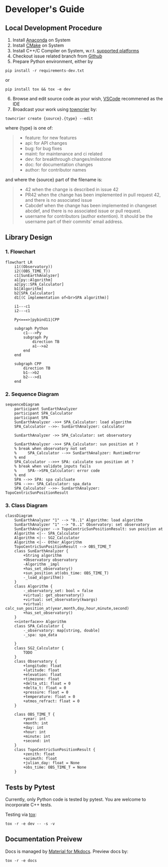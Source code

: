 # Developer's Guide

## Local Development Procedure

1. Install [Anaconda](https://www.anaconda.com/) on System
2. Install [CMake](https://cmake.org) on System
3. Install C++/C Compiler on System, w.r.t. [supported platforms](https://mikesongming.github.io/SE-Geometry/#supported-platforms)
4. Checkout issue related branch from [Github](https://github.com/mikesongming/SE-Geometry)
5. Prepare Python environment, either by
```
pip install -r requirements-dev.txt
```
or
```
pip install tox && tox -e dev
```
6. Browse and edit source code as your wish, [VSCode](https://code.visualstudio.com/) recommened as the IDE
7. Broadcast your work using [towncrier](https://towncrier.readthedocs.io/en/latest/) by:
```
towncrier create {source}.{type} --edit
```
where {type} is one of:
> - feature: for new features
> - api: for API changes
> - bug: for bug fixes
> - maint: for maintenance and ci related
> - dev: for breakthrough changes/milestone
> - doc: for documentation changes
> - author: for contributor names

and where the {source} part of the filename is:
> - 42 when the change is described in issue 42
> - PR42 when the change has been implemented in pull request 42, and there is no associated issue
> - Cabcdef when the change has been implemented in changeset abcdef, and there is no associated issue or pull request.
> - username for contributors (author extention). It should be the username part of their commits’ email address.

## Library Design

<!--
empowered by [Mermaid-Js](https://mermaid-js.github.io/mermaid/)
-->
### 1. Flowchart

``` mermaid
flowchart LR
    i1((Observatory))
    i2((OBS_TIME_T))
    c1[SunEarthAnalyzer]
    a1[py::Algorithm]
    a2[py::SPA_Calculator]
    b1[Algorithm]
    b2[SPA_Calculator]
    d1[(C implementation of<br>SPA algorithm)]

    i1---c1
    i2---c1

    Py<===>|pybind11|CPP

    subgraph Python
        c1--->Py
        subgraph Py
            direction TB
            a1-->a2
        end
    end

    subgraph CPP
        direction TB
        b1-->b2
        b2--->d1
    end
```

### 2. Sequence Diagram

``` mermaid
sequenceDiagram
    participant SunEarthAnalyzer
    participant SPA_Calculator
    participant SPA
    SunEarthAnalyzer ->>+ SPA_Calculator: load algorithm
    SPA_Calculator -->>- SunEarthAnalyzer: calculator

    SunEarthAnalyzer ->> SPA_Calculator: set observatory

    SunEarthAnalyzer ->>+ SPA_Calculator: sun position at ?
    % break when observatory not set
    %     SPA_Calculator -->> SunEarthAnalyzer: RuntimeError
    % end
    SPA_Calculator -->>+ SPA: calculate sun position at ?
    % break when validate_inputs fails
    %     SPA-->SPA_Calculator: error code
    % end
    SPA -->> SPA: spa calcluate
    SPA -->>- SPA_Calculator: spa_data
    SPA_Calculator -->>- SunEarthAnalyzer: TopoCentricSunPositionResult
```

### 3. Class Diagram

``` mermaid
classDiagram
    SunEarthAnalyzer "1" --> "0..1" Algorithm: load algorithm
    SunEarthAnalyzer "1" --> "0..1" Observatory: set observatory
    SunEarthAnalyzer --> TopoCentricSunPositionResult: sun position at
    Algorithm <|-- SPA_Calculator
    Algorithm <|-- SG2_Calculator
    Algorithm <|-- Other_Algorithm
    TopoCentricSunPositionResult --> OBS_TIME_T
    class SunEarthAnalyzer {
        +String algorithm
        +Observatory observatory
        -Algorithm _impl
        +has_set_observatory()
        +sun_position_at(obs_time: OBS_TIME_T)
        -_load_algorithm()
    }
    class Algorithm {
        -_observatory_set: bool = false
        +virtual: get_observatory()
        +virtual: set_observatory(kwargs)
        +virtual: calc_sun_position_at(year,month,day,hour,minute,second)
        +has_set_observatory()
    }
    <<interface>> Algorithm
    class SPA_Calculator {
        -_observatory: map[string, double]
        -_spa: spa_data

    }
    class SG2_Calculator {
        TODO
    }
    class Observatory {
        +longitude: float
        +latitude: float
        +elevation: float
        +timezone: float
        +delta_ut1: float = 0
        +delta_t: float = 0
        +pressure: float = 0
        +temperature: float = 0
        +atmos_refract: float = 0
    }

    class OBS_TIME_T {
        +year: int
        +month: int
        +day: int
        +hour: int
        +minute: int
        +second: int
    }
    class TopoCentricSunPositionResult {
        +zenith: float
        +azimuth: float
        +julian_day: float = None
        +obs_time: OBS_TIME_T = None
    }
```

## Tests by Pytest

Currently, only Python code is tested by pytest. You are welcome to incorporate C++ tests.

Testing via [tox](https://tox.readthedocs.io/):
```
tox -r -e dev -- -s -v
```

## Documentation Preivew

Docs is managed by [Material for Mkdocs](https://squidfunk.github.io/mkdocs-material/). Preview docs by:
```
tox -r -e docs
```
